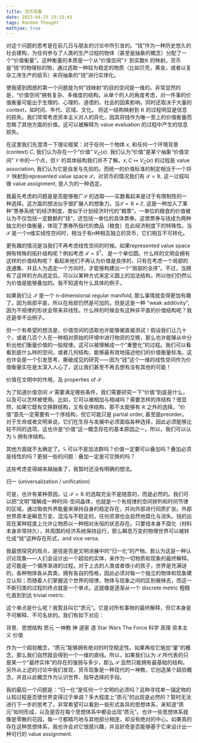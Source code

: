 ```yaml
---
title: 货币现象
date: 2023-04-25 23:33:43
tags: Random Thought
mathjax: true
---
```



对这个问题的思考是在前几日与朋友的讨论中所引发的。“钱”作为一种历史悠久的社会建构，为任何参与了人类的生产过程的物体（甚至是抽象的概念）分配了一个“价值衡量”。这种衡量的本质是一个从“价值空间”$\mathcal{V}$ 到实数$\mathbb{R}$	 的映射。货币是“钱”的物理标的物，通过选取一种较为稳定的物质（比如贝壳，黄金，或者以复杂工序生产的纸币）来将抽象的”钱“进行实体化。

使我感到困惑的第一个问题是为何”钱映射“的目的空间是一维的。非常显然的是，“价值空间”拥有复杂、多维度的结构。从单个的人的角度考虑，对一件事的价值衡量可能出于生理的、心理的、道德的、社会的因素影响，同时还取决于大量的context，如时间、年代、区域、文化。 将这一结构映射到 $\mathbb{R}$ 的过程明显是信息的损失。我们常常考虑资本主义对人的异化，因其将钱作为唯一至上的价值衡量而忽略了其他方面的价值。这可以被解释为 value evaluation 的过程中产生的信息损失。

在这里我们先澄清一下理论框架：对于任何一个物体 $x$, 和任何一个环境背景(context) $C$, 我们认为存在一个”价值“ $V_C(x)$. 我们认为“价值”是某个抽象“价值空间” $\mathcal{V}$中的一个点，但$\mathcal{V}$ 的具体结构我们并不了解。$x, C \mapsto V_C(x)$ 的过程是 value association, 我们认为它是自发与先验的。而统一的价值标准的制定相当于一个将 $\mathcal{V}$ 映射到represented value space $\mathcal{S}$，对货币的情况我们有 $\mathcal{S} = \mathbb{R}$. 这一过程叫做 value assignment, 是人为的一种选定。

我最先考虑的问题是是否能够推广$\mathcal{S}$ 的选取——实数看起来是过于有限制性的一种选择。这方面的想法似乎很扩展人的想象力。当$\mathcal{S} = \mathbb{R} \times \mathbb{Z}$, 这是一种加入了某种”票券系统“的经济制度，类似于计划经济时代的”粮票“。一单位的粮食的价值被认为不仅包括一定数额的”钱“，还包括一单位的具体票券。这使票券与钱成为两种独立的价值衡量，体现了票券所指代的商品（粮食）在此经济制度下的特殊性。当$\mathcal{S}$ 是一个$n$维实线性空间时，相当于有$n$种相互独立的货币，它们相互不可转化。

更有趣的情况是当我们不再考虑线性空间的时候。如果represented value space 拥有特殊的拓扑结构呢？例如考虑 $\mathcal{S} = S^1$， 是一个单位圆。什么样的文明会拥有这样的价值结构呢？ 看起来他们不再认为价值是良序的，只有在考虑一个局部的连通集、并且人为选定一个方向时，才能够构建出一个“局部的全序”。不过，当拥有了这样的方向选定后，可以以某种方式来定义圆上的加法结构，所以他们仍然认为价值是能够叠加的。我不知道有什么具体的例子。

如果我们让 $\mathcal{S}$ 是一个 n-dimensional regular manifold, 那么事情就变得更加有趣了。因为局部平直，所以在局部仍然是可加的。但是这是一种 "weak additivity", 因为不规律的形状会带来非线性。什么样的时候会有这种非平直的价值结构呢？我还是举不出例子。

但一个有希望的想法是，价值空间的选取也许能够被直接测试！假设我们让几十个，或者几百个人在一种相对原始的环境中进行物资的交换，那么也许能够从中分析出他们衡量价值的一般规律。这可以被理解成一个“重整化”的过程。我们可以看看到底什么样的空间，或者几何结构，能够最有效地描述他们的价值衡量标准。这也许会是一个引发思考、撕破成见的研究——因为“钱”这个一维的线性空间作为价值衡量实在是太深入人心了，这让我们甚至不再去想有没有其他的可能！


价值在文明中的作用，及 properties of $\mathcal{S}$

为了知道价值空间 $\mathcal{S}$ 需要满足哪些条件，我们需要研究一下“价值”到底是什么，以及可以怎样被使用。比如，它可以被相加与相减吗？需要怎样的序结构？很显然，如果它既有交换群结构，又有全序结构，那不太能够有 $\mathbb{R}$ 之外的选择。“价值”首先一定需要有一个序结构，但它可能只是 partial order, 甚至是preorder。 对于生命或者文明来说，它们在生存与发展中必须面临各种选择，因此必须能够比较不同的选项，这也许是“价值”这一概念存在的基本原因之一。所以，我们可以认为 $\mathbb{S}$ 拥有序结构。

其他方面就不太确定了。$\mathbb{S}$ 可以不是加法群吗？价值一定要可以叠加吗？叠加必须是线性的吗？更弱一些的问题：叠加一定是可交换的吗？

这些考虑变得越来越抽象了，我暂时还没有明确的想法。


归一 (universalization / unification)

可是，也许有某种原因，让 $\mathcal{S} = \mathbb{R}$ 的选取完全不是随意的，而是必然的。我们可以把“文明”理解成一种时间-空间晶体，也就是一个有规律的空间排列和时间节律的区域，通过吸收外界能量来保持自身的稳定存在，并向外部进行同质扩张。外部世界原本是瞬息万变、混沌与不稳定的，任何资源也会自然地腐化与消失。钱的出现在某种程度上允许让物质以一种相对永恒的状态存在。只要钱本身不腐化（材料本身非常持久），并周围的经济系统保持运行，那么瞬息万变的物理世界可以被转化成“钱”这种存在形式，and vice versa. 

我最想探究的观点，是钱是否是文明进展中的“归一化”的产物。我认为这是一种认识论现象——人们会设计出一个超验的实体，来作为一切物质和现象的最终解释。这可能是一个循序渐进的过程。对于上古的人类或者很小的孩子，世界是充满谜的，各种物体各从其类，拥有各自的性格，因此必须对每一个独立的物体和现象建立认知；而随着人们掌握这个世界的规律，物体与现象之间的区别被抹去，而这一不断归类的过程的终点就是一个单点。这就像是逐渐从一个 discrete metric 粗糙化直到到达 trivial metric. 

这个单点是什么呢？我暂且叫它“质元”。它是对所有事物的最终解释，但它本身是不可解释、不可名状的。我们有如下对应：

背景、思想结构	质元
一神教	神
道家	道
Star Wars	The Force
科学	真理
资本主义	价值

作为一个超验概念，“质元”能够拥有绝对的时空稳定性。如果再给它施加“量”的概念，那么我们自然就会得到一个一维的直线。所以，如果我们认为 $\mathcal{S}$ 所代表的只是某一个“最终实体”的存在的强弱与多少，那么 $\mathcal{S}$ 显然只能拥有最基础的结构。另外从上述的讨论中我们发现，货币现象是一种现代的一神教，它创造某个超验概念，并且以此概念作为认识世界、指导选择的手段。

我的最后一个问题是：”归一化“是任何一个文明的必须吗？这种寻找单一锚定物的认知过程是否使世界变得过于单调？多大程度上“质元”的出现是必然的？暂时无法进行下一步的思考了。非常希望可以看到一些形式各异的思想体系，来知道“质元”如何形成，以及是否在每个思想体系中都会出现“质元”。也许一些思想体系就像是零散的花园，每一寸都精巧地与其他部分相连，却没有绝对的中心。如果真的存在这种思想体系，我也许会对它很感兴趣，并且好奇是否能够基于它来设计出一种可行的 value assignment.